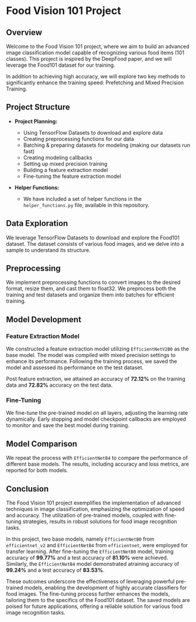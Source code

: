 # Food Vision 101 Project

## Overview

Welcome to the Food Vision 101 project, where we aim to build an advanced image classification model capable of recognizing various food items (101 classes). This project is inspired by the DeepFood paper, and we will leverage the Food101 dataset for our training.

In addition to achieving high accuracy, we will explore two key methods to significantly enhance the training speed: Prefetching and Mixed Precision Training.

## Project Structure

- **Project Planning:**
  - Using TensorFlow Datasets to download and explore data
  - Creating preprocessing functions for our data
  - Batching & preparing datasets for modeling (making our datasets run fast)
  - Creating modeling callbacks
  - Setting up mixed precision training
  - Building a feature extraction model
  - Fine-tuning the feature extraction model

- **Helper Functions:**
  - We have included a set of helper functions in the `helper_functions.py` file, available in this repository.

## Data Exploration

We leverage TensorFlow Datasets to download and explore the Food101 dataset. The dataset consists of various food images, and we delve into a sample to understand its structure.

## Preprocessing

We implement preprocessing functions to convert images to the desired format, resize them, and cast them to float32. We preprocess both the training and test datasets and organize them into batches for efficient training.

## Model Development

### Feature Extraction Model

We constructed a feature extraction model utilizing `EfficientNetV2B0` as the base model. The model was compiled with mixed precision settings to enhance its performance. Following the training process, we saved the model and assessed its performance on the test dataset.

Post feature extraction, we attained an accuracy of **72.12%** on the training data and **72.82%** accuracy on the test data.

### Fine-Tuning

We fine-tune the pre-trained model on all layers, adjusting the learning rate dynamically. Early stopping and model checkpoint callbacks are employed to monitor and save the best model during training.

## Model Comparison

We repeat the process with `EfficientNetB4` to compare the performance of different base models. The results, including accuracy and loss metrics, are reported for both models.

## Conclusion

The Food Vision 101 project exemplifies the implementation of advanced techniques in image classification, emphasizing the optimization of speed and accuracy. The utilization of pre-trained models, coupled with fine-tuning strategies, results in robust solutions for food image recognition tasks.

In this project, two base models, namely `EfficientNetB0` from `efficientnet_v2` and `EfficientNetB4` from `efficientnet`, were employed for transfer learning. After fine-tuning the `EfficientNetB0` model, training accuracy of **99.77%** and a test accuracy of **81.10%** were achieved. Similarly, the `EfficientNetB4` model demonstrated atraining accuracy of **99.24%** and a test accuracy of **83.53%**.

These outcomes underscore the effectiveness of leveraging powerful pre-trained models, enabling the development of highly accurate classifiers for food images. The fine-tuning process further enhances the models, tailoring them to the specifics of the Food101 dataset. The saved models are poised for future applications, offering a reliable solution for various food image recognition tasks.
